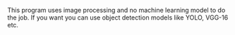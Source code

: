 This program uses image processing and no machine learning model to do the job.
If you want you can use object detection models like YOLO, VGG-16 etc.
